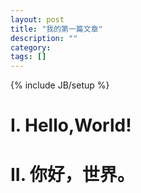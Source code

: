 ```yaml
---
layout: post
title: "我的第一篇文章"
description: ""
category: 
tags: []
---
```

{% include JB/setup %}

# I. Hello,World!

# II. 你好，世界。
